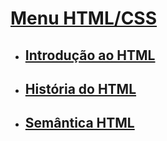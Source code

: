 

# [Menu HTML/CSS](../readme-HTML.md)

- ## [Introdução ao HTML](introducao-HTML.md)

- ## [História do HTML](historia-HTML.md) 

- ## [Semântica HTML](semantica-HTML.md)

